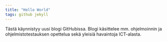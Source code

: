 ```yaml
---
title: "Hello World"
tags: github jekyll
---
```


Tästä käynnistyy uusi blogi GitHubissa. Blogi käsittelee mm. ohjelmoinnin ja ohjelmistotestauksen opettelua sekä yleisiä havaintoja ICT-alasta.
